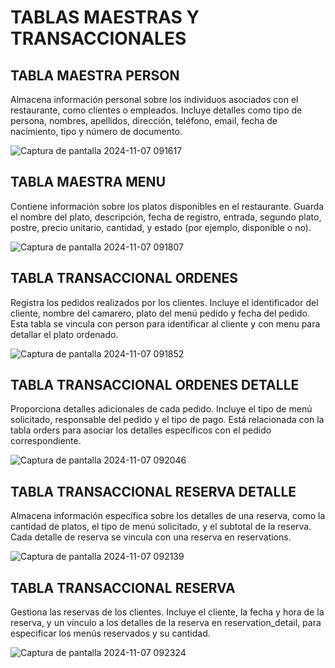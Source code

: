 # TABLAS MAESTRAS Y TRANSACCIONALES

## TABLA MAESTRA PERSON
Almacena información personal sobre los individuos asociados con el restaurante, como clientes o empleados. Incluye detalles como tipo de persona, nombres, apellidos, dirección, teléfono, email, fecha de nacimiento, tipo y número de documento.

![Captura de pantalla 2024-11-07 091617](https://github.com/user-attachments/assets/38d686e5-92a0-4c96-a775-4c7c16daa939)


## TABLA MAESTRA MENU 
Contiene información sobre los platos disponibles en el restaurante. Guarda el nombre del plato, descripción, fecha de registro, entrada, segundo plato, postre, precio unitario, cantidad, y estado (por ejemplo, disponible o no).

![Captura de pantalla 2024-11-07 091807](https://github.com/user-attachments/assets/7b3fa763-c6eb-4fe6-8008-fd1e605efdc4)

## TABLA TRANSACCIONAL ORDENES  
Registra los pedidos realizados por los clientes. Incluye el identificador del cliente, nombre del camarero, plato del menú pedido y fecha del pedido. Esta tabla se vincula con person para identificar al cliente y con menu para detallar el plato ordenado.

![Captura de pantalla 2024-11-07 091852](https://github.com/user-attachments/assets/42fc50ee-48a0-4b48-a2dc-61092673bf18)

## TABLA TRANSACCIONAL ORDENES DETALLE 
Proporciona detalles adicionales de cada pedido. Incluye el tipo de menú solicitado, responsable del pedido y el tipo de pago. Está relacionada con la tabla orders para asociar los detalles específicos con el pedido correspondiente.

![Captura de pantalla 2024-11-07 092046](https://github.com/user-attachments/assets/e413d740-52fe-456e-b41d-dbfa54ec0fe7)

## TABLA TRANSACCIONAL RESERVA DETALLE
Almacena información específica sobre los detalles de una reserva, como la cantidad de platos, el tipo de menú solicitado, y el subtotal de la reserva. Cada detalle de reserva se vincula con una reserva en reservations.

![Captura de pantalla 2024-11-07 092139](https://github.com/user-attachments/assets/3bfd8ab6-5b6a-4c79-8d31-5f5ca2b40e0b)

## TABLA TRANSACCIONAL RESERVA 
Gestiona las reservas de los clientes. Incluye el cliente, la fecha y hora de la reserva, y un vínculo a los detalles de la reserva en reservation_detail, para especificar los menús reservados y su cantidad.

![Captura de pantalla 2024-11-07 092324](https://github.com/user-attachments/assets/a9e4e717-cb37-4cf4-a307-ed5df42ca774)

